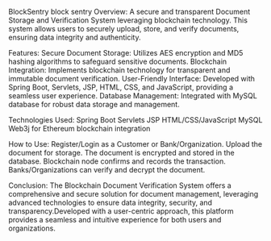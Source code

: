 BlockSentry
block sentry
Overview:
A secure and transparent Document Storage and Verification System leveraging blockchain technology.
This system allows users to securely upload, store, and verify documents, ensuring data integrity and authenticity.

Features:
Secure Document Storage: Utilizes AES encryption and MD5 hashing algorithms to safeguard sensitive documents.
Blockchain Integration: Implements blockchain technology for transparent and immutable document verification.
User-Friendly Interface: Developed with Spring Boot, Servlets, JSP, HTML, CSS, and JavaScript, providing a seamless user experience.
Database Management: Integrated with MySQL database for robust data storage and management.

Technologies Used:
Spring Boot
Servlets
JSP
HTML/CSS/JavaScript
MySQL
Web3j for Ethereum blockchain integration

How to Use:
Register/Login as a Customer or Bank/Organization.
Upload the document for storage.
The document is encrypted and stored in the database.
Blockchain node confirms and records the transaction.
Banks/Organizations can verify and decrypt the document.

Conclusion:
The Blockchain Document Verification System offers a comprehensive and secure solution for document management,
leveraging advanced technologies to ensure data integrity, security, and transparency.Developed with a user-centric approach,
this platform provides a seamless and intuitive experience for both users and organizations.
